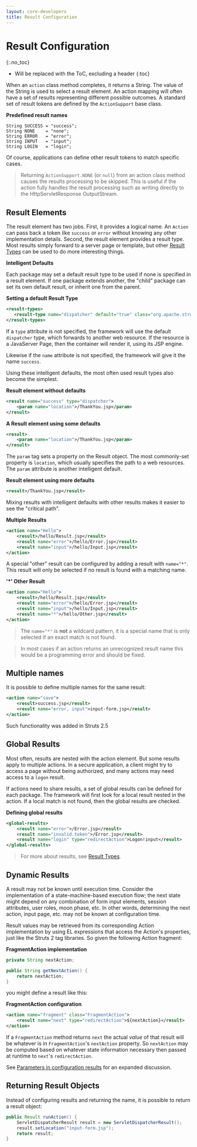 ```yaml
---
layout: core-developers
title: Result Configuration
---
```


# Result Configuration
{:.no_toc}

* Will be replaced with the ToC, excluding a header
{:toc}

When an `action` class method completes, it returns a String. The value of the String is used to select a result element. 
An action mapping will often have a set of results representing different possible outcomes. A standard set of result 
tokens are defined by the `ActionSupport` base class.

**Predefined result names**

```
String SUCCESS = "success";
String NONE    = "none";
String ERROR   = "error";
String INPUT   = "input";
String LOGIN   = "login";
```

Of course, applications can define other result tokens to match specific cases.

> Returning `ActionSupport.NONE` (or `null`) from an action class method causes the results processing 
> to be skipped. This is useful if the action fully handles the result processing such as writing directly
> to the HttpServletResponse OutputStream.

## Result Elements

The result element has two jobs. First, it provides a logical name. An `Action` can pass back a token like `success` 
or `error` without knowing any other implementation details. Second, the result element provides a result type. Most 
results simply forward to a server page or template, but other [Result Types](result-types) can be used to do more 
interesting things.

__Intelligent Defaults__

Each package may set a default result type to be used if none is specified in a result element. If one package extends 
another, the "child" package can set its own default result, or inherit one from the parent.

**Setting a default Result Type**

```xml
<result-types>
   <result-type name="dispatcher" default="true" class="org.apache.struts2.dispatcher.ServletDispatcherResult" />
</result-types>
```

If a `type` attribute is not specified, the framework will use the default `dispatcher` type, which forwards to another 
web resource. If the resource is a JavaServer Page, then the container will render it, using its JSP engine.

Likewise if the `name` attribute is not specified, the framework will give it the name `success`.

Using these intelligent defaults, the most often used result types also become the simplest.

**Result element without defaults**

```xml
<result name="success" type="dispatcher">
    <param name="location">/ThankYou.jsp</param>
</result>
```

**A Result element using some defaults**

```xml
<result>
    <param name="location">/ThankYou.jsp</param>
</result>
```

The `param` tag sets a property on the Result object. The most commonly-set property is `location`, which usually 
specifies the path to a web resources. The `param` attribute is another intelligent default.

**Result element using more defaults**

```xml
<result>/ThankYou.jsp</result>
```

Mixing results with intelligent defaults with other results makes it easier to see the "critical path".

**Multiple Results**

```xml
<action name="Hello">
    <result>/hello/Result.jsp</result>
    <result name="error">/hello/Error.jsp</result>
    <result name="input">/hello/Input.jsp</result>
</action>
```

A special "other" result can be configured by adding a result with `name="*"`. This result will only be selected if no 
result is found with a matching name.

**'*' Other Result**

```xml
<action name="Hello">
    <result>/hello/Result.jsp</result>
    <result name="error">/hello/Error.jsp</result>
    <result name="input">/hello/Input.jsp</result>
    <result name="*">/hello/Other.jsp</result>
</action>
```

> The `name="*"` is **not** a wildcard pattern, it is a special name that is only selected if an exact match is not found.

> In most cases if an action returns an unrecognized result name this would be a programming error and should be fixed.

## Multiple names

It is possible to define multiple names for the same result:

```xml
<action name="save">
    <result>success.jsp</result>
    <result name="error, input">input-form.jsp</result>
</action>
```

Such functionality was added in Struts 2.5

## Global Results

Most often, results are nested with the action element. But some results apply to multiple actions. In a secure 
application, a client might try to access a page without being authorized, and many actions may need access 
to a `logon` result.

If actions need to share results, a set of global results can be defined for each package. The framework will first 
look for a local result nested in the action. If a local match is not found, then the global results are checked.

**Defining global results**

```xml
<global-results>
    <result name="error">/Error.jsp</result>
    <result name="invalid.token">/Error.jsp</result>
    <result name="login" type="redirectAction">Logon!input</result>
</global-results>
```

> For more about results, see [Result Types](result-types).

## Dynamic Results

A result may not be known until execution time. Consider the implementation of a state-machine-based execution flow; 
the next state might depend on any combination of form input elements, session attributes, user roles, moon phase, etc. 
In other words, determining the next action, input page, etc. may not be known at configuration time.

Result values may be retrieved from its corresponding Action implementation by using EL expressions that access 
the Action's properties, just like the Struts 2 tag libraries. So given the following Action fragment:

**FragmentAction implementation**

```java
private String nextAction;

public String getNextAction() {
    return nextAction;
}
```

you might define a result like this:

**FragmentAction configuration**

```xml
<action name="fragment" class="FragmentAction">
    <result name="next" type="redirectAction">${nextAction}</result>
</action>
```

If a `FragmentAction` method returns `next` the actual _value_ of that result will be whatever is in `FragmentAction`'s 
`nextAction` property. So `nextAction` may be computed based on whatever state information necessary then passed 
at runtime to `next`'s `redirectAction`.

See [Parameters in configuration results](../faq/parameters-in-configuration-results) for an expanded discussion. 

## Returning Result Objects

Instead of configuring results and returning the name, it is possible to return a result object:

```java
public Result runAction() {
	ServletDispatcherResult result = new ServletDispatcherResult();
	result.setLocation("input-form.jsp");
	return result;
}
```
